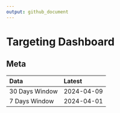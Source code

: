 ```yaml
---
output: github_document
---
```


# Targeting Dashboard



## Meta


|Data           |Latest     |
|:--------------|:----------|
|30 Days Window |2024-04-09 |
|7 Days Window  |2024-04-01 |
